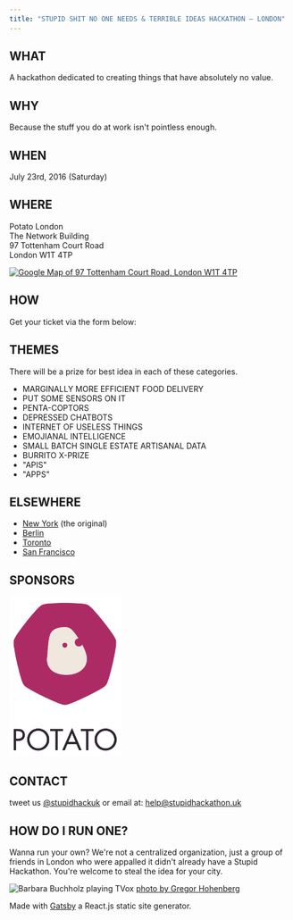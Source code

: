 ```yaml
---
title: "STUPID SHIT NO ONE NEEDS & TERRIBLE IDEAS HACKATHON — LONDON"
---
```


## WHAT

A hackathon dedicated to creating things that have absolutely no value.

## WHY

Because the stuff you do at work isn't pointless enough.

## WHEN

July 23rd, 2016 (Saturday)

## WHERE

Potato London  
The Network Building  
97 Tottenham Court Road  
London W1T 4TP  

<a href="https://www.google.com/maps/place/97+Tottenham+Court+Road,+London+W1T+4TP/"><img src="http://maps.googleapis.com/maps/api/staticmap?center=97+Tottenham+Court+Road,+London+W1T+4TP&zoom=15&scale=1&size=300x300&maptype=roadmap&format=png&visual_refresh=true&markers=size:mid%7Ccolor:0x637bfc%7Clabel:%7C97+Tottenham+Court+Road,+London+W1T+4TP" alt="Google Map of 97 Tottenham Court Road, London W1T 4TP"></a>

## HOW

Get your ticket via the form below:

<tito-widget event="stupid-hackathon-london/2016"></tito-widget>

## THEMES

There will be a prize for best idea in each of these categories.

  * MARGINALLY MORE EFFICIENT FOOD DELIVERY
  * PUT SOME SENSORS ON IT
  * PENTA-COPTORS
  * DEPRESSED CHATBOTS
  * INTERNET OF USELESS THINGS
  * EMOJIANAL INTELLIGENCE
  * SMALL BATCH SINGLE ESTATE ARTISANAL DATA
  * BURRITO X-PRIZE
  * "APIS"
  * "APPS"

## ELSEWHERE

 * [New York](http://www.stupidhackathon.com) (the original)
 * [Berlin](http://stupidhackathon.de/)
 * [Toronto](http://stupidhacktoronto.com/)
 * [San Francisco](https://stupidhackathon.github.io/)

## SPONSORS

<a href="https://p.ota.to/"><img alt="Potato" width=200 heigh=200 src="potato.svg"/></img></a>

## CONTACT

tweet us [@stupidhackuk](https://twitter.com/stupidhackuk) or email at: [help@stupidhackathon.uk](mailto:help@stupidhackathon.uk)

## HOW DO I RUN ONE?

Wanna run your own? We're not a centralized organization, 
just a group of friends in London who were appalled it didn't already have a Stupid Hackathon. 
You're welcome to steal the idea for your city.

<img alt="Barbara Buchholz playing TVox" src="https://upload.wikimedia.org/wikipedia/commons/thumb/c/c5/Barbara_Buchholz_playing_TVox.jpg/1024px-Barbara_Buchholz_playing_TVox.jpg"/>
<a
  title="Gregor Hohenberg (Courtesy of Barbara Buchholz) [CC BY-SA 3.0 (http://creativecommons.org/licenses/by-sa/3.0)], via Wikimedia Commons" 
  href="https://commons.wikimedia.org/wiki/File%3ABarbara_Buchholz_playing_TVox.jpg"
  class="small-link"
>
  photo by Gregor Hohenberg
</a>

Made with <a href="https://github.com/gatsbyjs/">Gatsby</a> a React.js static site generator.
